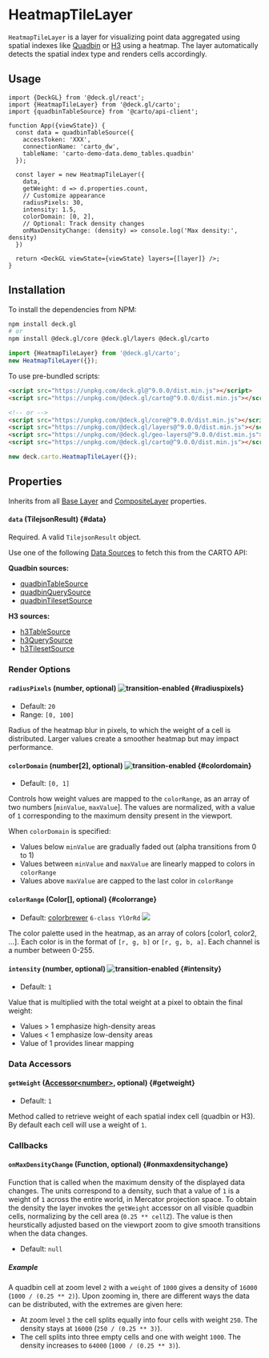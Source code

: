# HeatmapTileLayer

`HeatmapTileLayer` is a layer for visualizing point data aggregated using spatial indexes like [Quadbin](https://docs.carto.com/data-and-analysis/analytics-toolbox-for-bigquery/key-concepts/spatial-indexes#quadbin) or [H3](https://docs.carto.com/data-and-analysis/analytics-toolbox-for-bigquery/key-concepts/spatial-indexes#h3) using a heatmap. The layer automatically detects the spatial index type and renders cells accordingly. 

## Usage

```tsx
import {DeckGL} from '@deck.gl/react';
import {HeatmapTileLayer} from '@deck.gl/carto';
import {quadbinTableSource} from '@carto/api-client';

function App({viewState}) {
  const data = quadbinTableSource({
    accessToken: 'XXX',
    connectionName: 'carto_dw',
    tableName: 'carto-demo-data.demo_tables.quadbin'
  });

  const layer = new HeatmapTileLayer({
    data,
    getWeight: d => d.properties.count,
    // Customize appearance
    radiusPixels: 30,
    intensity: 1.5,
    colorDomain: [0, 2],
    // Optional: Track density changes
    onMaxDensityChange: (density) => console.log('Max density:', density)
  })

  return <DeckGL viewState={viewState} layers={[layer]} />;
}
```

## Installation

To install the dependencies from NPM:

```bash
npm install deck.gl
# or
npm install @deck.gl/core @deck.gl/layers @deck.gl/carto
```

```js
import {HeatmapTileLayer} from '@deck.gl/carto';
new HeatmapTileLayer({});
```

To use pre-bundled scripts:

```html
<script src="https://unpkg.com/deck.gl@^9.0.0/dist.min.js"></script>
<script src="https://unpkg.com/@deck.gl/carto@^9.0.0/dist.min.js"></script>

<!-- or -->
<script src="https://unpkg.com/@deck.gl/core@^9.0.0/dist.min.js"></script>
<script src="https://unpkg.com/@deck.gl/layers@^9.0.0/dist.min.js"></script>
<script src="https://unpkg.com/@deck.gl/geo-layers@^9.0.0/dist.min.js"></script>
<script src="https://unpkg.com/@deck.gl/carto@^9.0.0/dist.min.js"></script>
```

```js
new deck.carto.HeatmapTileLayer({});
```

## Properties

Inherits from all [Base Layer](../core/layer.md) and [CompositeLayer](../core/composite-layer.md) properties.

#### `data` (TilejsonResult) {#data}

Required. A valid `TilejsonResult` object.

Use one of the following [Data Sources](./data-sources.md) to fetch this from the CARTO API:

**Quadbin sources:**
- [quadbinTableSource](./data-sources#quadbintablesource)
- [quadbinQuerySource](./data-sources#quadbinquerysource)
- [quadbinTilesetSource](./data-sources#quadbintilesetsource)

**H3 sources:**
- [h3TableSource](./data-sources#h3tablesource)
- [h3QuerySource](./data-sources#h3querysource)
- [h3TilesetSource](./data-sources#h3tilesetsource)

### Render Options

#### `radiusPixels` (number, optional) ![transition-enabled](https://img.shields.io/badge/transition-enabled-green.svg?style=flat-square") {#radiuspixels}

* Default: `20`
* Range: `[0, 100]`

Radius of the heatmap blur in pixels, to which the weight of a cell is distributed. Larger values create a smoother heatmap but may impact performance.

#### `colorDomain` (number[2], optional) ![transition-enabled](https://img.shields.io/badge/transition-enabled-green.svg?style=flat-square") {#colordomain}

* Default: `[0, 1]`

Controls how weight values are mapped to the `colorRange`, as an array of two numbers [`minValue`, `maxValue`]. The values are normalized, with a value of `1` corresponding to the maximum density present in the viewport.

When `colorDomain` is specified:
- Values below `minValue` are gradually faded out (alpha transitions from 0 to 1)
- Values between `minValue` and `maxValue` are linearly mapped to colors in `colorRange`
- Values above `maxValue` are capped to the last color in `colorRange`

#### `colorRange` (Color[], optional) {#colorrange}

* Default: [colorbrewer](http://colorbrewer2.org/#type=sequential&scheme=YlOrRd&n=6) `6-class YlOrRd` <img src="https://deck.gl/images/colorbrewer_YlOrRd_6.png"/>

The color palette used in the heatmap, as an array of colors [color1, color2, ...]. Each color is in the format of `[r, g, b]` or `[r, g, b, a]`. Each channel is a number between 0-255.

#### `intensity` (number, optional) ![transition-enabled](https://img.shields.io/badge/transition-enabled-green.svg?style=flat-square") {#intensity}

* Default: `1`

Value that is multiplied with the total weight at a pixel to obtain the final weight:
- Values > 1 emphasize high-density areas
- Values < 1 emphasize low-density areas
- Value of 1 provides linear mapping

### Data Accessors

#### `getWeight` ([Accessor&lt;number&gt;](../../developer-guide/using-layers.md#accessors), optional) {#getweight}

* Default: `1`

Method called to retrieve weight of each spatial index cell (quadbin or H3). By default each cell will use a weight of `1`.

### Callbacks

#### `onMaxDensityChange` (Function, optional) {#onmaxdensitychange}

Function that is called when the maximum density of the displayed data changes. The units correspond to a density, such that a value of `1` is a weight of `1` across the entire world, in Mercator projection space. To obtain the density the layer invokes the `getWeight` accessor on all visible quadbin cells, normalizing by the cell area (`0.25 ** cellZ`). The value is then heurstically adjusted based on the viewport zoom to give smooth transitions when the data changes. 

- Default: `null`

##### Example

A quadbin cell at zoom level `2` with a `weight` of `1000` gives a density of `16000` (`1000 / (0.25 ** 2)`). Upon zooming in, there are different ways the data can be distributed, with the extremes are given here:

- At zoom level `3` the cell splits equally into four cells with weight `250`. The density stays at `16000` (`250 / (0.25 ** 3)`).
- The cell splits into three empty cells and one with weight `1000`. The density increases to `64000` (`1000 / (0.25 ** 3)`).
